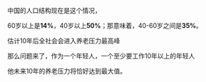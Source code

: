 
中国的人口结构现在是这个情况，

60岁以上是**14%**，40岁以上**50%**；那意味着，40-60岁之间是**35%**。

估计10年后全社会会进入养老压力最高峰

那么问题来了，作为一个年轻人，一个至少要工作10年以上的年轻人

他未来10年的养老压力将恰好达到最大值。
